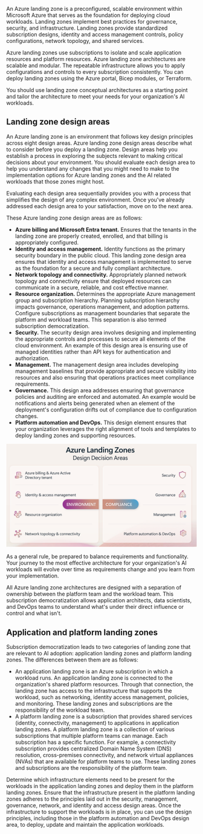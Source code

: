 An Azure landing zone is a preconfigured, scalable environment within Microsoft Azure that serves as the foundation for deploying cloud workloads. Landing zones implement best practices for governance, security, and infrastructure. Landing zones provide standardized subscription designs, identity and access management controls, policy configurations, network topology, and shared services. 

Azure landing zones use subscriptions to isolate and scale application resources and platform resources. Azure landing zone architectures are scalable and modular. The repeatable infrastructure allows you to apply configurations and controls to every subscription consistently. You can deploy landing zones using the Azure portal, Bicep modules, or Terraform. 

You should use landing zone conceptual architectures as a starting point and tailor the architecture to meet your needs for your organization's AI workloads.

## Landing zone design areas

An Azure landing zone is an environment that follows key design principles across eight design areas. Azure landing zone design areas describe what to consider before you deploy a landing zone. Design areas help you establish a process in exploring the subjects relevant to making critical decisions about your environment. You should evaluate each design area to help you understand any changes that you might need to make to the implementation options for Azure landing zones and the AI related workloads that those zones might host.

Evaluating each design area sequentially provides you with a process that simplifies the design of any complex environment. Once you've already addressed each design area to your satisfaction, move on to the next area.

These Azure landing zone design areas are as follows:

- **Azure billing and Microsoft Entra tenant.** Ensures that the tenants in the landing zone are properly created, enrolled, and that billing is appropriately configured.
- **Identity and access management.** Identity functions as the primary security boundary in the public cloud. This landing zone design area ensures that identity and access management is implemented to serve as the foundation for a secure and fully compliant architecture.
- **Network topology and connectivity.** Appropriately planned network topology and connectivity ensure that deployed resources can communicate in a secure, reliable, and cost effective manner. 
- **Resource organization.** Determines the appropriate Azure management group and subscription hierarchy. Planning subscription hierarchy impacts governance, operations management, and adoption patterns. Configure subscriptions as management boundaries that separate the platform and workload teams. This separation is also termed subscription democratization. 
- **Security.** The security design area involves designing and implementing the appropriate controls and processes to secure all elements of the cloud environment. An example of this design area is ensuring use of managed identities rather than API keys for authentication and authorization.
- **Management.** The management design area includes developing management baselines that provide appropriate and secure visibility into resources and also ensuring that operations practices meet compliance requirements.
- **Governance.** This design area addresses ensuring that governance policies and auditing are enforced and automated. An example would be notifications and alerts being generated when an element of the deployment's configuration drifts out of compliance due to configuration changes.
- **Platform automation and DevOps.** This design element ensures that your organization leverages the right alignment of tools and templates to deploy landing zones and supporting resources.

![Table showing the eight different Azure landing zone design areas.](../media/landing-zone-decision-areas.png)

As a general rule, be prepared to balance requirements and functionality. Your journey to the most effective architecture for your organization's AI workloads will evolve over time as requirements change and you learn from your implementation.

All Azure landing zone architectures are designed with a separation of ownership between the platform team and the workload team. This subscription democratization allows application architects, data scientists, and DevOps teams to understand what's under their direct influence or control and what isn't.

## Application and platform landing zones

Subscription democratization leads to two categories of landing zone that are relevant to AI adoption: application landing zones and platform landing zones. The differences between them are as follows: 

- An application landing zone is an Azure subscription in which a workload runs. An application landing zone is connected to the organization's shared platform resources. Through that connection, the landing zone has access to the infrastructure that supports the workload, such as networking, identity access management, policies, and monitoring. These landing zones and subscriptions are the responsibility of the workload team.
- A platform landing zone is a subscription that provides shared services (identity, connectivity, management) to applications in application landing zones. A platform landing zone is a collection of various subscriptions that multiple platform teams can manage. Each subscription has a specific function. For example, a connectivity subscription provides centralized Domain Name System (DNS) resolution, cross-premises connectivity, and network virtual appliances (NVAs) that are available for platform teams to use. These landing zones and subscriptions are the responsibility of the platform team.

Determine which infrastructure elements need to be present for the workloads in the application landing zones and deploy them in the platform landing zones. Ensure that the infrastructure present in the platform landing zones adheres to the principles laid out in the security, management, governance, network, and identity and access design areas. Once the infrastructure to support the workloads is in place, you can use the design principles, including those in the platform automation and DevOps design area, to deploy, update and maintain the application workloads.
